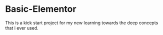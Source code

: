 # Basic-Elementor
This is a kick start project for my new learning towards the deep concepts that i ever used.
